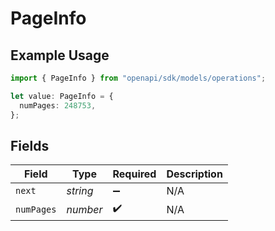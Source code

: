 # PageInfo

## Example Usage

```typescript
import { PageInfo } from "openapi/sdk/models/operations";

let value: PageInfo = {
  numPages: 248753,
};
```

## Fields

| Field              | Type               | Required           | Description        |
| ------------------ | ------------------ | ------------------ | ------------------ |
| `next`             | *string*           | :heavy_minus_sign: | N/A                |
| `numPages`         | *number*           | :heavy_check_mark: | N/A                |